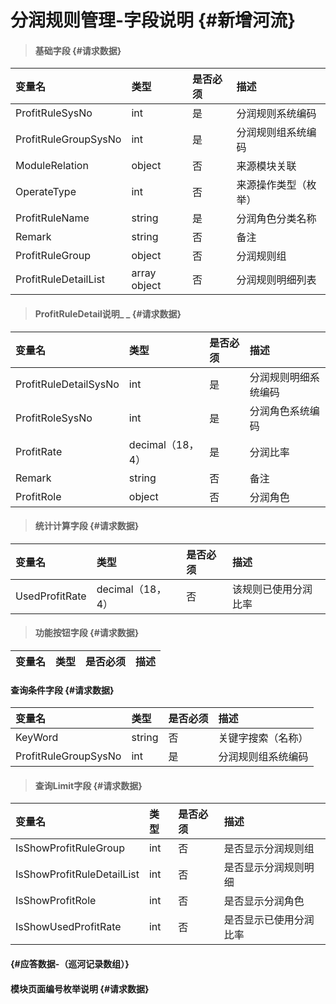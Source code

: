 # 分润规则管理-字段说明 {#新增河流}

> #### 基础字段 {#请求数据}

| 变量名 | 类型 | 是否必须 | 描述 |
| :--- | :--- | :--- | :--- |
| ProfitRuleSysNo | int | 是 | 分润规则系统编码 |
| ProfitRuleGroupSysNo | int | 是 | 分润规则组系统编码 |
| ModuleRelation | object | 否 | 来源模块关联 |
| OperateType | int | 否 | 来源操作类型（枚举） |
| ProfitRuleName | string | 是 | 分润角色分类名称 |
| Remark | string | 否 | 备注 |
| ProfitRuleGroup | object | 否 | 分润规则组 |
| ProfitRuleDetailList | array object | 否 | 分润规则明细列表 |

> #### ProfitRuleDetail说明_ _ {#请求数据}

| 变量名 | 类型 | 是否必须 | 描述 |
| :--- | :--- | :--- | :--- |
| ProfitRuleDetailSysNo | int | 是 | 分润规则明细系统编码 |
| ProfitRoleSysNo | int | 是 | 分润角色系统编码 |
| ProfitRate | decimal（18，4） | 是 | 分润比率 |
| Remark | string | 否 | 备注 |
| ProfitRole | object | 否 | 分润角色 |

> #### 统计计算字段 {#请求数据}

| 变量名 | 类型 | 是否必须 | 描述 |
| :--- | :--- | :--- | :--- |
| UsedProfitRate | decimal（18，4） | 否 | 该规则已使用分润比率 |

> #### 功能按钮字段 {#请求数据}

| 变量名 | 类型 | 是否必须 | 描述 |
| :--- | :--- | :--- | :--- |


#### 查询条件字段 {#请求数据}

| 变量名 | 类型 | 是否必须 | 描述 |
| :--- | :--- | :--- | :--- |
| KeyWord | string | 否 | 关键字搜索（名称） |
| ProfitRuleGroupSysNo | int | 是 | 分润规则组系统编码 |

> #### 查询Limit字段 {#请求数据}

| 变量名 | 类型 | 是否必须 | 描述 |
| :--- | :--- | :--- | :--- |
| IsShowProfitRuleGroup | int | 否 | 是否显示分润规则组 |
| IsShowProfitRuleDetailList | int | 否 | 是否显示分润规则明细 |
| IsShowProfitRole | int | 否 | 是否显示分润角色 |
| IsShowUsedProfitRate | int | 否 | 是否显示已使用分润比率 |

####  {#应答数据-（巡河记录数组）}

#### 模块页面编号枚举说明 {#请求数据}



